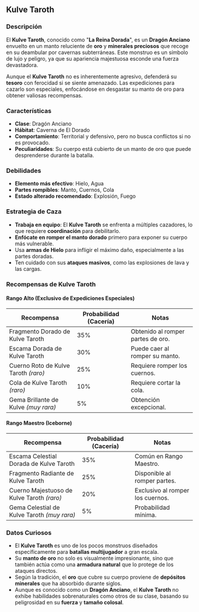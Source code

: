 ## Kulve Taroth

### Descripción
El **Kulve Taroth**, conocido como "**La Reina Dorada**", es un **Dragón Anciano** envuelto en un manto reluciente de **oro** y **minerales preciosos** que recoge en su deambular por cavernas subterráneas. Este monstruo es un símbolo de lujo y peligro, ya que su apariencia majestuosa esconde una fuerza devastadora.

Aunque el **Kulve Taroth** no es inherentemente agresivo, defenderá su **tesoro** con ferocidad si se siente amenazado. Las expediciones para cazarlo son especiales, enfocándose en desgastar su manto de oro para obtener valiosas recompensas.

### Características
- **Clase**: Dragón Anciano  
- **Hábitat**: Caverna de El Dorado  
- **Comportamiento**: Territorial y defensivo, pero no busca conflictos si no es provocado.  
- **Peculiaridades**: Su cuerpo está cubierto de un manto de oro que puede desprenderse durante la batalla.

### Debilidades
- **Elemento más efectivo**: Hielo, Agua  
- **Partes rompibles**: Manto, Cuernos, Cola  
- **Estado alterado recomendado**: Explosión, Fuego

### Estrategia de Caza
- **Trabaja en equipo**: El **Kulve Taroth** se enfrenta a múltiples cazadores, lo que requiere **coordinación** para debilitarlo.  
- **Enfócate en romper el manto dorado** primero para exponer su cuerpo más vulnerable.  
- Usa **armas de Hielo** para infligir el máximo daño, especialmente a las partes doradas.  
- Ten cuidado con sus **ataques masivos**, como las explosiones de lava y las cargas.

### Recompensas de Kulve Taroth

#### **Rango Alto (Exclusivo de Expediciones Especiales)**
| Recompensa                               | Probabilidad (Cacería) | Notas                                      |  
|------------------------------------------|------------------------|--------------------------------------------|  
| Fragmento Dorado de Kulve Taroth        | 35%                    | Obtenido al romper partes de oro.          |  
| Escama Dorada de Kulve Taroth           | 30%                    | Puede caer al romper su manto.             |  
| Cuerno Roto de Kulve Taroth *(raro)*     | 25%                    | Requiere romper los cuernos.               |  
| Cola de Kulve Taroth *(raro)*           | 10%                    | Requiere cortar la cola.                   |  
| Gema Brillante de Kulve *(muy rara)*    | 5%                     | Obtención excepcional.                     |  

#### **Rango Maestro (Iceborne)**
| Recompensa                               | Probabilidad (Cacería) | Notas                                      |  
|------------------------------------------|------------------------|--------------------------------------------|  
| Escama Celestial Dorada de Kulve Taroth | 35%                    | Común en Rango Maestro.                    |  
| Fragmento Radiante de Kulve Taroth      | 25%                    | Disponible al romper partes.               |  
| Cuerno Majestuoso de Kulve Taroth *(raro)* | 20%                  | Exclusivo al romper los cuernos.           |  
| Gema Celestial de Kulve Taroth *(muy rara)* | 5%                   | Probabilidad mínima.                       |  

### Datos Curiosos
- El **Kulve Taroth** es uno de los pocos monstruos diseñados específicamente para **batallas multijugador** a gran escala.  
- Su **manto de oro** no solo es visualmente impresionante, sino que también actúa como una **armadura natural** que lo protege de los ataques directos.  
- Según la tradición, el **oro** que cubre su cuerpo proviene de **depósitos minerales** que ha absorbido durante siglos.  
- Aunque es conocido como un **Dragón Anciano**, el **Kulve Taroth** no exhibe habilidades sobrenaturales como otros de su clase, basando su peligrosidad en su **fuerza** y **tamaño colosal**.